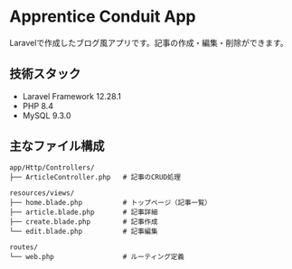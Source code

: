 # Apprentice Conduit App

Laravelで作成したブログ風アプリです。記事の作成・編集・削除ができます。

## 技術スタック
- Laravel Framework 12.28.1
- PHP 8.4
- MySQL 9.3.0


## 主なファイル構成
```
app/Http/Controllers/
├── ArticleController.php   # 記事のCRUD処理

resources/views/
├── home.blade.php          # トップページ（記事一覧）
├── article.blade.php       # 記事詳細
├── create.blade.php        # 記事作成
└── edit.blade.php          # 記事編集

routes/
└── web.php                 # ルーティング定義
```
